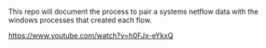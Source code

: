 This repo will document the process to pair a systems netflow data with the windows processes that created each flow.

https://www.youtube.com/watch?v=h0FJx-eYkxQ
